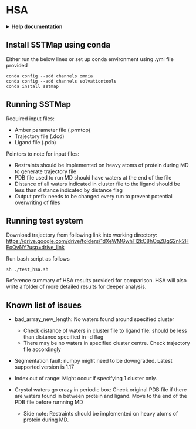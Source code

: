 # HSA
<details>
<summary><b>Help documentation</b> </summary>

    usage: hsa.py [-h] -p PARM_FILE -t TRAJ_FILE -l LIG_FILE -f NUM_FRAMES
              [-c CLUSTER_FILE] [-d DIST] -o OUTPUT_PREFIX
    
    HSA Analysis of waters (TIP3P model) in protein pocket
    
    optional arguments:
      -h, --help            show this help message and exit
      -c CLUSTER_FILE, --cluster_file CLUSTER_FILE
                            Input crystal waters to analyse
      -d DIST, --dist DIST  Input distance from ligand to analyse (if no crystal
                            waters specified). Default = 10
      -o OUTPUT_PREFIX, --output_prefix OUTPUT_PREFIX
                            Output prefix
    
    required arguments:
      -p PARM_FILE, --parm_file PARM_FILE
                            Input parameter file
      -t TRAJ_FILE, --traj_file TRAJ_FILE
                            Input trajectory file
      -l LIG_FILE, --lig_file LIG_FILE
                            Input ligand file (PDB)
      -f NUM_FRAMES, --num_frames NUM_FRAMES
                            Input number of frames

</details>

## Install SSTMap using conda
Either run the below lines or set up conda environment using .yml file provided
```
conda config --add channels omnia
conda config --add channels solvationtools
conda install sstmap
```
## Running SSTMap
Required input files:
- Amber parameter file (.prmtop)
- Trajectory file (.dcd)
- Ligand file (.pdb)

Pointers to note for input files:
- Restraints should be implemented on heavy atoms of protein during MD to generate trajectory file
- PDB file used to run MD should have waters at the end of the file
- Distance of all waters indicated in cluster file to the ligand should be less than distance indicated by distance flag
- Output prefix needs to be changed every run to prevent potential overwriting of files

## Running test system 
Download trajectory from following link into working directory: https://drive.google.com/drive/folders/1dXeWMGwhTl2kC8hOqZBqS2nk2HEoQvNY?usp=drive_link

Run bash script as follows
```
sh ./test_hsa.sh
```
Reference summary of HSA results provided for comparison. HSA will also write a folder of more detailed results for deeper analysis.
## Known list of issues
- bad_arrray_new_length: No waters found around specified cluster
    - Check distance of waters in cluster file to ligand file: should be less than distance specified in -d flag
    - There may be no waters in specified cluster centre. Check trajectory file accordingly
 
- Segmentation fault: numpy might need to be downgraded. Latest supported version is 1.17

- Index out of range: Might occur if specifying 1 cluster only.

- Crystal waters go crazy in periodic box: Check original PDB file if there are waters found in between protein and ligand. Move to the end of the PDB file before rurnning MD
    - Side note: Restraints should be implemented on heavy atoms of protein during MD.
